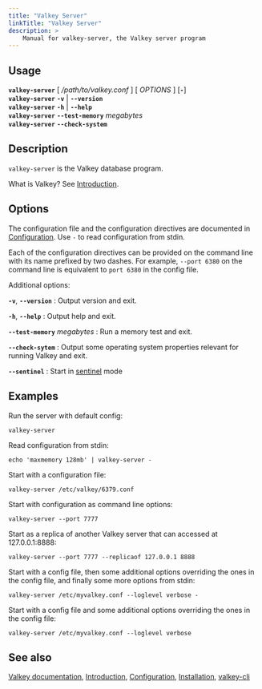 ```yaml
---
title: "Valkey Server"
linkTitle: "Valkey Server"
description: >
    Manual for valkey-server, the Valkey server program
---
```


## Usage

**`valkey-server`** [ _/path/to/valkey.conf_ ] [ _OPTIONS_ ] [**`-`**]\
**`valkey-server`** **`-v`** | **`--version`**\
**`valkey-server`** **`-h`** | **`--help`**\
**`valkey-server`** **`--test-memory`** _megabytes_\
**`valkey-server`** **`--check-system`**

## Description

`valkey-server` is the Valkey database program.

What is Valkey? See [Introduction](introduction.md).

## Options

The configuration file and the configuration directives are documented in
[Configuration](valkey.conf.md). Use `-` to read configuration from stdin.

Each of the configuration directives can be provided on the command line
with its name prefixed by two dashes. For example, `--port 6380` on the command
line is equivalent to `port 6380` in the config file.

Additional options:

**`-v`**, **`--version`**
: Output version and exit.

**`-h`**, **`--help`**
: Output help and exit.

**`--test-memory`** _megabytes_
: Run a memory test and exit.

**`--check-sytem`**
: Output some operating system properties relevant for running Valkey and exit.

**`--sentinel`**
: Start in [sentinel](sentinel.md) mode

## Examples

Run the server with default config:

    valkey-server

Read configuration from stdin:

    echo 'maxmemory 128mb' | valkey-server -

Start with a configuration file:

    valkey-server /etc/valkey/6379.conf

Start with configuration as command line options:

    valkey-server --port 7777

Start as a replica of another Valkey server that can accessed at 127.0.0.1:8888:

    valkey-server --port 7777 --replicaof 127.0.0.1 8888

Start with a config file, then some additional options overriding the ones in
the config file, and finally some more options from stdin:

    valkey-server /etc/myvalkey.conf --loglevel verbose -

Start with a config file and some additional options overriding the ones in
the config file:

    valkey-server /etc/myvalkey.conf --loglevel verbose

## See also

[Valkey documentation](./), [Introduction](introduction.md), [Configuration](valkey.conf.md), [Installation](installation.md), [valkey-cli](cli.md)
